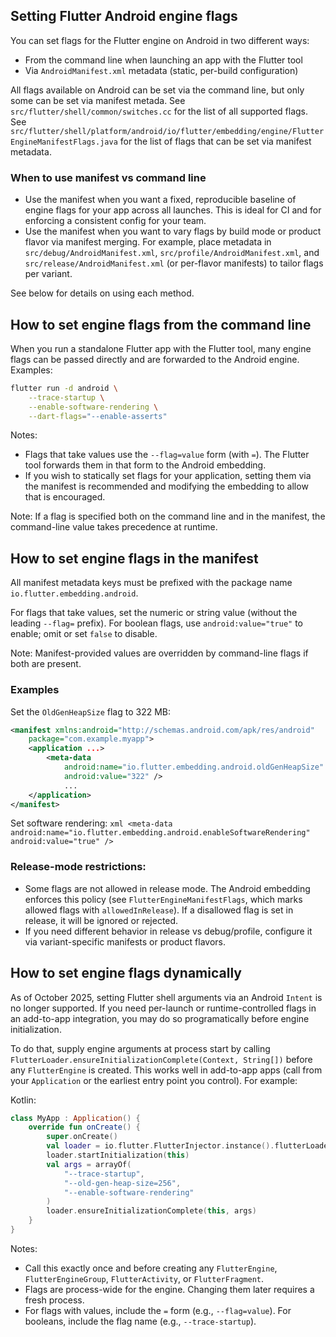 ## Setting Flutter Android engine flags

You can set flags for the Flutter engine on Android in two different ways:

- From the command line when launching an app with the Flutter tool
- Via `AndroidManifest.xml` metadata (static, per-build configuration)

All flags available on Android can be set via the command line, but only some
can be set via manifest metada. See `src/flutter/shell/common/switches.cc` for
the list of all supported flags. See
 `src/flutter/shell/platform/android/io/flutter/embedding/engine/FlutterEngineManifestFlags.java`
 for the list of flags that can be set via manifest metadata.

### When to use manifest vs command line

- Use the manifest when you want a fixed, reproducible baseline of engine flags for your app across all launches. This is ideal for CI and for enforcing a consistent config for your team.
- Use the manifest when you want to vary flags by build mode or product flavor via manifest merging. For example, place metadata in `src/debug/AndroidManifest.xml`, `src/profile/AndroidManifest.xml`, and `src/release/AndroidManifest.xml` (or per-flavor manifests) to tailor flags per variant.

See below for details on using each method.

## How to set engine flags from the command line

When you run a standalone Flutter app with the Flutter tool, many engine flags can be passed directly and are forwarded to the Android engine. Examples:

```bash
flutter run -d android \
    --trace-startup \
    --enable-software-rendering \
    --dart-flags="--enable-asserts"
```

Notes:
- Flags that take values use the `--flag=value` form (with `=`). The Flutter tool forwards them in that form to the Android embedding.
- If you wish to statically set flags for your application, setting them via the manifest is recommended and modifying the embedding to allow that is encouraged.

Note: If a flag is specified both on the command line and in the manifest, the command-line value
takes precedence at runtime.

## How to set engine flags in the manifest
All manifest metadata keys must be prefixed with the package name `io.flutter.embedding.android`.

For flags that take values, set the numeric or string value (without the leading `--flag=` prefix). For boolean flags, use `android:value="true"` to enable; omit or set `false` to disable.

Note: Manifest-provided values are overridden by command-line flags if both are present.

### Examples
Set the `OldGenHeapSize` flag to 322 MB:
```xml
<manifest xmlns:android="http://schemas.android.com/apk/res/android"
    package="com.example.myapp">
    <application ...>
        <meta-data
            android:name="io.flutter.embedding.android.oldGenHeapSize"
            android:value="322" />
            ...
    </application>
</manifest>
```

Set software rendering:
    ```xml
    <meta-data
            android:name="io.flutter.embedding.android.enableSoftwareRendering"
            android:value="true" />
    ```

### Release-mode restrictions:
- Some flags are not allowed in release mode. The Android embedding enforces this policy (see `FlutterEngineManifestFlags`, which marks allowed flags with `allowedInRelease`). If a disallowed flag is set in release, it will be ignored or rejected.
- If you need different behavior in release vs debug/profile, configure it via variant-specific manifests or product flavors.

## How to set engine flags dynamically
As of October 2025, setting Flutter shell arguments via an Android `Intent` is no longer supported. If you need per-launch or runtime-controlled flags in an add-to-app integration, you may do so programatically before engine initialization.

To do that, supply engine arguments at process start by calling `FlutterLoader.ensureInitializationComplete(Context, String[])` before any `FlutterEngine` is created. This works well in add-to-app apps (call from your `Application` or the earliest entry point you control). For example:

Kotlin:
```kotlin
class MyApp : Application() {
    override fun onCreate() {
        super.onCreate()
        val loader = io.flutter.FlutterInjector.instance().flutterLoader()
        loader.startInitialization(this)
        val args = arrayOf(
            "--trace-startup",
            "--old-gen-heap-size=256",
            "--enable-software-rendering"
        )
        loader.ensureInitializationComplete(this, args)
    }
}
```

Notes:
- Call this exactly once and before creating any `FlutterEngine`, `FlutterEngineGroup`, `FlutterActivity`, or `FlutterFragment`.
- Flags are process-wide for the engine. Changing them later requires a fresh process.
- For flags with values, include the `=` form (e.g., `--flag=value`). For booleans, include the flag name (e.g., `--trace-startup`).
